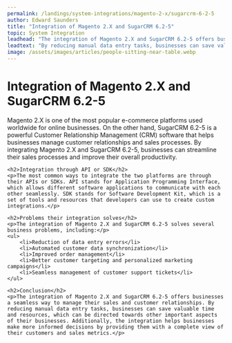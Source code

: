 ```yaml
---
permalink: /landings/system-integrations/magento-2-x/sugarcrm-6-2-5
author: Edward Saunders
title: "Integration of Magento 2.X and SugarCRM 6.2-5"
topic: System Integration
leadhead: "The integration of Magento 2.X and SugarCRM 6.2-5 offers businesses a seamless way to manage their sales and customer relationships"
leadtext: "By reducing manual data entry tasks, businesses can save valuable time and resources, which can be directed towards other important aspects of their businesses. Additionally, the integration helps businesses make more informed decisions by providing them with a complete view of their customers and sales metrics."
image: /assets/images/articles/people-sitting-near-table.webp
---
```

<div class="arttext">	<h1>Integration of Magento 2.X and SugarCRM 6.2-5</h1>
	<p>Magento 2.X is one of the most popular e-commerce platforms used worldwide for online businesses. On the other hand, SugarCRM 6.2-5 is a powerful Customer Relationship Management (CRM) software that helps businesses manage customer relationships and sales processes. By integrating Magento 2.X and SugarCRM 6.2-5, businesses can streamline their sales processes and improve their overall productivity.</p>

	<h2>Integration through API or SDK</h2>
	<p>The most common ways to integrate the two platforms are through their APIs or SDKs. API stands for Application Programming Interface, which allows different software applications to communicate with each other seamlessly. SDK stands for Software Development Kit, which is a set of tools and resources that developers can use to create custom integrations.</p>

	<h2>Problems their integration solves</h2>
	<p>The integration of Magento 2.X and SugarCRM 6.2-5 solves several business problems, including:</p>
	<ul>
		<li>Reduction of data entry errors</li>
		<li>Automated customer data synchronization</li>
		<li>Improved order management</li>
		<li>Better customer targeting and personalized marketing campaigns</li>
		<li>Seamless management of customer support tickets</li>
	</ul>

	<h2>Conclusion</h2>
	<p>The integration of Magento 2.X and SugarCRM 6.2-5 offers businesses a seamless way to manage their sales and customer relationships. By reducing manual data entry tasks, businesses can save valuable time and resources, which can be directed towards other important aspects of their businesses. Additionally, the integration helps businesses make more informed decisions by providing them with a complete view of their customers and sales metrics.</p>
</div>